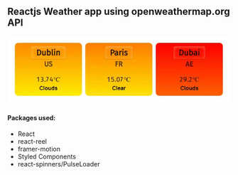 ## Reactjs Weather app using openweathermap.org API


![ReactWeatherComponent](https://github.com/girls-incode/reactjs-weather-components/blob/master/girlsincode-react-weather.gif)

#### Packages used:
- React
- react-reel
- framer-motion
- Styled Components
- react-spinners/PulseLoader
